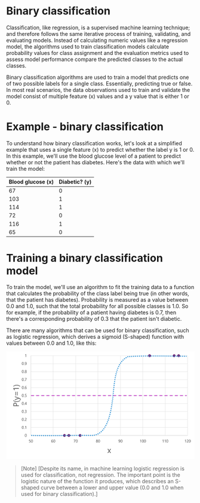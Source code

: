 # Binary classification

Classification, like regression, is a supervised machine learning technique; and therefore follows the same iterative process of training, validating, and evaluating models. Instead of calculating numeric values like a regression model, the algorithms used to train classification models calculate probability values for class assignment and the evaluation metrics used to assess model performance compare the predicted classes to the actual classes.

Binary classification algorithms are used to train a model that predicts one of two possible labels for a single class. Essentially, predicting true or false. In most real scenarios, the data observations used to train and validate the model consist of multiple feature (x) values and a y value that is either 1 or 0.

# Example - binary classification

To understand how binary classification works, let's look at a simplified example that uses a single feature (x) to predict whether the label y is 1 or 0. In this example, we'll use the blood glucose level of a patient to predict whether or not the patient has diabetes. Here's the data with which we'll train the model:

| **Blood glucose (x)** | **Diabetic? (y)** |
| --------------------- | ----------------- |
| 67                    | 0                 |
| 103                   | 1                 |
| 114                   | 1                 |
| 72                    | 0                 |
| 116                   | 1                 |
| 65                    | 0                 |

# Training a binary classification model

To train the model, we'll use an algorithm to fit the training data to a function that calculates the probability of the class label being true (in other words, that the patient has diabetes). Probability is measured as a value between 0.0 and 1.0, such that the total probability for all possible classes is 1.0. So for example, if the probability of a patient having diabetes is 0.7, then there's a corresponding probability of 0.3 that the patient isn't diabetic.

There are many algorithms that can be used for binary classification, such as logistic regression, which derives a sigmoid (S-shaped) function with values between 0.0 and 1.0, like this:

![alt text](image-6.png)


>[Note]
[Despite its name, in machine learning logistic regression is used for classification, not regression. The important point is the logistic nature of the function it produces, which describes an S-shaped curve between a lower and upper value (0.0 and 1.0 when used for binary classification).]